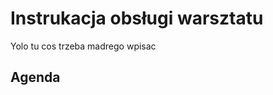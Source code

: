 Instrukacja obsługi warsztatu
==============================

Yolo tu cos trzeba madrego wpisac

Agenda
-------